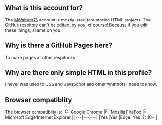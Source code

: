## What is this account for?
The [MWalters75](github.com/Mwalters75) account is mostly used fore storing HTML projects. The GitHub respitory can't be edited, by *you*, of course! Because if you edit these things, shame on you.
## Why is there a GitHub Pages here?
To make pages of other respitories
## Why are there only simple HTML in this profile?
I never was used to CSS and JavaScript and other whatnots I need to know.
## Browser compatiblity
The browser compatiblity is:
|<img src="https://user-images.githubusercontent.com/1215767/34348387-a2e64588-ea4d-11e7-8267-a43365103afe.png" alt="Chrome" width="16px" height="16px" /> Google Chrome   |<img src="https://user-images.githubusercontent.com/1215767/34348383-9e7ed492-ea4d-11e7-910c-03b39d52f496.png" alt="Firefox" width="16px" height="16px" /> Mozilla FireFox   |<img src="https://user-images.githubusercontent.com/1215767/34348380-93e77ae8-ea4d-11e7-8696-9a989ddbbbf5.png" alt="Edge" width="16px" height="16px" /> Microsoft Edge/Internet Explorer   |
|---|---|---|
|Yes   |Yes   |Edge: Yes IE: 10+   |
